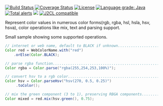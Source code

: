 [![Build Status](https://github.com/mP1/walkingkooka-color/actions/workflows/build.yaml/badge.svg)](https://github.com/mP1/walkingkooka-color/actions/workflows/build.yaml/badge.svg)
[![Coverage Status](https://coveralls.io/repos/github/mP1/walkingkooka-color/badge.svg?branch=master)](https://coveralls.io/github/mP1/walkingkooka-color?branch=master)
[![License](https://img.shields.io/badge/License-Apache%202.0-blue.svg)](https://opensource.org/licenses/Apache-2.0)
[![Language grade: Java](https://img.shields.io/lgtm/grade/java/g/mP1/walkingkooka-color.svg?logo=lgtm&logoWidth=18)](https://lgtm.com/projects/g/mP1/walkingkooka-color/context:java)
[![Total alerts](https://img.shields.io/lgtm/alerts/g/mP1/walkingkooka-color.svg?logo=lgtm&logoWidth=18)](https://lgtm.com/projects/g/mP1/walkingkooka-color/alerts/)
![](https://tokei.rs/b1/github/mP1/walkingkooka-color)
[![J2CL compatible](https://img.shields.io/badge/J2CL-compatible-brightgreen.svg)](https://github.com/mP1/j2cl-central)



Represent color values in numerous color forms(rgb, rgba, hsl, hsla, hsv, hsva), color operations like mix, text and parsing support.

Small sample showing some supported operations.


```java
// internet or web name, default to BLACK if unknown....................
Color red = WebColorName.with("red")
	.orElse(Color.BLACK);

// parse rgba function....................................................
Color rgba = Color.parse("rgba(255,254,253,100%)");

// convert hsv to a rgb color.............................................
Color hsv = Color.parseHsv("hsv(270, 0.5, 0.25)")
     .toColor();

// mix the green component (3 to 1), preserving RBGA components...........
Color mixed = red.mix(hsv.green(), 0.75);

```
